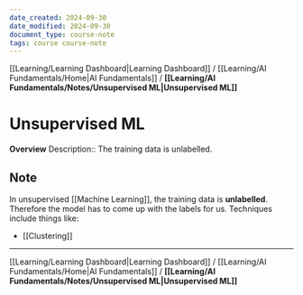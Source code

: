 ```yaml
---
date_created: 2024-09-30
date_modified: 2024-09-30
document_type: course-note
tags: course course-note
---
```

[[Learning/Learning Dashboard|Learning Dashboard]] / [[Learning/AI Fundamentals/Home|AI Fundamentals]] / **[[Learning/AI Fundamentals/Notes/Unsupervised ML|Unsupervised ML]]**
# Unsupervised ML
**Overview**
Description:: The training data is unlabelled.

## Note

In unsupervised [[Machine Learning]], the training data is **unlabelled**. Therefore the model has to come up with the labels for us. Techniques include things like:
- [[Clustering]]

---
[[Learning/Learning Dashboard|Learning Dashboard]] / [[Learning/AI Fundamentals/Home|AI Fundamentals]] / **[[Learning/AI Fundamentals/Notes/Unsupervised ML|Unsupervised ML]]**